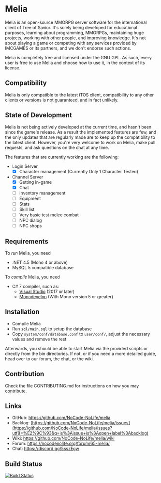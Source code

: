 Melia
==============================

Melia is an open-source MMORPG server software for the international client
of Tree of Savior. It's solely being developed for educational purposes,
learning about programming, MMORPGs, maintaining huge projects, working with
other people, and improving knowledge. It's not about playing a game or
competing with any services provided by IMCGAMES or its partners, and we
don't endorse such actions.

Melia is completely free and licensed under the GNU GPL.
As such, every user is free to use Melia and choose how to use it,
in the context of its license.

Compatibility
------------------------------
Melia is only compatible to the latest iTOS client,
compatibility to any other clients or versions is
not guaranteed, and in fact unlikely.

State of Development
------------------------------
Melia is not being actively developed at the current time, and hasn't been
since the game's release. As a result the implemented features are few,
and the only updates that are regularly made are to keep up the compatibility
to the latest client. However, you're very welcome to work on Melia, make
pull requests, and ask questions on the chat at any time.

The features that are currently working are the following:
- Login Server
  - [x] Character management (Currently Only 1 Character Tested)
- Channel Server
  - [x] Getting in-game
  - [x] Chat
  - [ ] Inventory management
  - [ ] Equipment
  - [ ] Stats
  - [ ] Skill list
  - [ ] Very basic test melee combat
  - [ ] NPC dialog
  - [ ] NPC shops

Requirements
------------------------------
To *run* Melia, you need
* .NET 4.5 (Mono 4 or above)
* MySQL 5 compatible database

To *compile* Melia, you need
* C# 7 compiler, such as:
  * [Visual Studio](http://www.visualstudio.com/en-us/products/visual-studio-express-vs.aspx) (2017 or later)
  * [Monodevelop](http://monodevelop.com/) (With Mono version 5 or greater)

Installation
------------------------------
* Compile Melia
* Run `sql/main.sql` to setup the database
* Copy `system/conf/database.conf` to `user/conf/`,
  adjust the necessary values and remove the rest.

Afterwards, you should be able to start Melia via the provided scripts or
directly from the bin directories. If not, or if you need a more detailed guide,
head over to our forum, the chat, or the wiki.

Contribution
------------------------------
Check the file CONTRIBUTING.md for instructions on how you may contribute.

Links
------------------------------
* GitHub: https://github.com/NoCode-NoLife/melia
* Backlog: [https://github.com/NoCode-NoLife/melia/issues](https://github.com/NoCode-NoLife/melia/issues?utf8=%E2%9C%93&q=is%3Aissue+is%3Aopen+label%3Abacklog)
* Wiki: https://github.com/NoCode-NoLife/melia/wiki
* Forum: https://nocodenolife.org/forum/65-melia/
* Chat: https://discord.gg/5sszEgw

Build Status
------------------------------
[![Build Status](https://travis-ci.org/NoCode-NoLife/melia.png?branch=master)](https://travis-ci.org/aura-project/melia)
